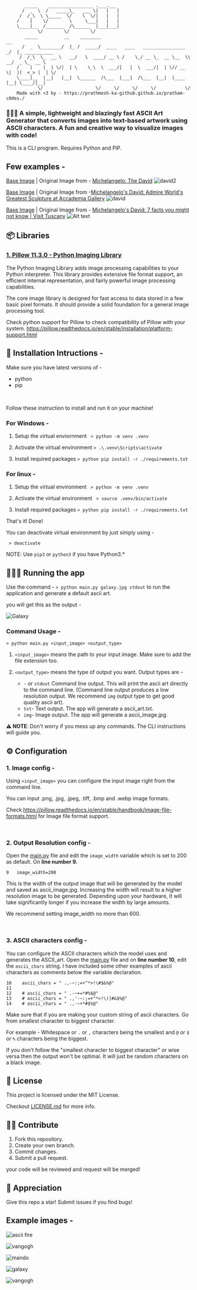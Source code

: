 ```
       _____    _________________ .___.___                                              
      /  _  \  /   _____\_   ___ \|   |   |                                             
     /  /_\  \ \_____  \/    \  \/|   |   |                                             
    /    |    \/        \     \___|   |   |                                             
    \____|__  /_______  /\______  |___|___|                                             
            \/        \/        \/                                                      
       _____          __    ________                                   __               
      /  _  \________/  |_ /  _____/  ____   ____   ________________ _/  |_ ___________ 
     /  /_\  \_  __ \   __/   \  ____/ __ \ /    \_/ __ \_  __ \__  \\   __/  _ \_  __ \
    /    |    |  | \/|  | \    \_\  \  ___/|   |  \  ___/|  | \// __ \|  |(  <_> |  | \/
    \____|__  |__|   |__|  \______  /\___  |___|  /\___  |__|  (____  |__| \____/|__|   
            \/                    \/     \/     \/     \/           \/                  
    Made with <3 by - https://prathmesh-ka-github.github.io/pratham-c0des./

```               

### 👩🏻‍💻 A simple, lightweight and blazingly fast ASCII Art Generator that converts images into text-based artwork using ASCII characters. A fun and creative way to visualize images with code!

This is a CLI program. Requires Python and PiP.

## Few examples -

[Base Image](https://github.com/prathmesh-ka-github/ASCII-ArtGenerator/blob/main/david2.jpeg) | Original Image from - [Michelangelo: The David](http://www.christheguide.com/2012/04/michelangelo-david.html)
![david2](./ascii_arts/ascii_david2.jpg)

[Base Image](https://github.com/prathmesh-ka-github/ASCII-ArtGenerator/blob/main/david.jpeg) | Original Image from -[Michelangelo's David: Admire World's Greatest Sculpture at Accademia Gallery](https://www.accademia.org/explore-museum/artworks/michelangelos-david/)
![david](./ascii_arts/ascii_david.jpg)

[Base Image](https://github.com/prathmesh-ka-github/ASCII-ArtGenerator/blob/main/david3.jpeg) | Original Image from - [Michelangelo's David: 7 facts you might not know | Visit Tuscany](https://www.visittuscany.com/en/ideas/michelangelos-david-some-facts-you-might-not-know/)
![Alt text](./ascii_arts/ascii_david3.jpg)

## 📦 Libraries 

### [1. Pillow 11.3.0 - Python Imaging Library](https://pillow.readthedocs.io/en/stable/)

The Python Imaging Library adds image processing capabilities to your Python interpreter. This library provides extensive file format support, an efficient internal representation, and fairly powerful image processing capabilities.

The core image library is designed for fast access to data stored in a few basic pixel formats. It should provide a solid foundation for a general image processing tool.

Check python support for Pillow to check compatibility of Pillow with your system. https://pillow.readthedocs.io/en/stable/installation/platform-support.html

## 📄 Installation Intructions -

Make sure you have latest versions of - 
- python
- pip

<br>

Follow these instruction to install and run it on your machine!

### For Windows -

1. Setup the virtual enviornment ``` > python -m venv .venv```

1. Activate the virtual environment ```> .\.venv\Scripts\activate```

1. Install required packages ```> python pip install -r ./requirements.txt ```

### For linux - 

1. Setup the virtual environment ``` > python -m venv .venv```

1. Activate the virtual environment ``` > source .venv/bin/activate```

1. Install required packages ```> python pip install -r ./requirements.txt ```

That's it! Done!

You can deactivate virtual environment by just simply using - 

``` > deactivate```

NOTE:  Use ```pip3``` or ```python3``` if you have Python3.*

## 🏃🏻‍♂️ Running the app

Use the command - ```> python main.py galaxy.jpg stdout``` to run the application and generate a default ascii art.

you will get this as the output -

![Galaxy](ascii_arts/ascii_galaxy.jpg)

### Command Usage -
```> python main.py <input_image> <output_type>```

1. ```<input_image>``` means the path to your input image. Make sure to add the file extension too.

1. ```<output_type>``` means the type of output you want. Output types are -
    - ```-``` or ```stdout``` Command line output. This will print the ascii art directly to the command line. (Command line output produces a low resolution output. We recommend ```img``` output type to get good quality ascii art).
    - ```txt```- Text output. The app will generate a ascii_art.txt.
    - ```img```- Image output. The app will generate a ascii_image.jpg.

<b>⚠ NOTE</b>: Don't worry if you mess up any commands. The CLI instructions will guide you.

## ⚙ Configuration

### 1. Image config -

Using ```<input_image>``` you can configure the input image right from the command line.

You can input .png, .jpg, .jpeg, .tiff, .bmp and .webp image formats.

Check https://pillow.readthedocs.io/en/stable/handbook/image-file-formats.html for Image file format support.

<br>

### 2. Output Resolution config -

Open the [main.py](https://github.com/prathmesh-ka-github/ASCII-ArtGenerator/blob/main/main.py) file and edit the ```image_width``` variable which is set to 200 as default. On **line number 9.**

```
9   image_width=200
```

This is the width of the output image that will be generated by the model and saved as ascii_image.jpg. Increasing the width will result to a higher resolution image to be generated. Depending upon your hardware, It will take significantly longer if you increase the width by large amounts.

We recommend setting image_width no more than 600.

<br>

### 3. ASCII characters config -

You can configure the ASCII characters which the model uses and generates the ASCII_art. Open the [main.py](https://github.com/prathmesh-ka-github/ASCII-ArtGenerator/blob/main/main.py) file and on **line number 10**, edit the ```ascii_chars``` string. I have included some other examples of ascii characters as comments below the variable declaration.

```
10    ascii_chars = " .,-~:;=+^*>!\#$&%@"
11
12    # ascii_chars = " .-~+=*#%$@"
13    # ascii_chars = " .,'-~:;=+^*>!\)]#&$%@"
14    # ascii_chars = " .,-~+*#$%@"
```

Make sure that if you are making your custom string of ascii characters. Go from smallest character to biggest character. 

For example - Whitespace or ```.``` or ```,``` characters being the smallest and ```@``` or ```$``` or ```%``` characters being the biggest. 

If you don't follow the "smallest character to biggest character" or wise versa then the output won't be optimal. It will just be random characters on a black image.

## 📝 License
This project is licensed under the MIT License.

Checkout [LICENSE.md](https://github.com/prathmesh-ka-github/ASCII-ArtGenerator/blob/main/LICENSE) for more info.

## 🤝🏻 Contribute
1. Fork this repository.
1. Create your own branch.
1. Commit changes.
1. Submit a pull request.

your code will be reviewed and request will be merged!

## 💛 Appreciation
Give this repo a star! Submit issues if you find bugs! 

## Example images -
![ascii fire](./ascii_arts/ascii_fire.jpg)

![vangogh](./ascii_arts/ascii_eldenring.jpg)

![mando](./ascii_arts/ascii_mando.jpg)

![galaxy](./ascii_arts/ascii_galaxy.jpg)

![vangogh](./ascii_arts/ascii_vangogh.jpg)
